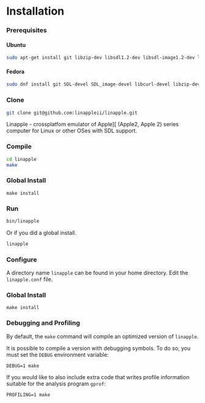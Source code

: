 # Installation


### Prerequisites

#### Ubuntu

```bash
sudo apt-get install git libzip-dev libsdl1.2-dev libsdl-image1.2-dev libcurl4-openssl-dev zlib1g-dev
```

#### Fedora

```bash
sudo dnf install git SDL-devel SDL_image-devel libcurl-devel libzip-devel
```

### Clone

```bash
git clone git@github.com:linappleii/linapple.git 
```
Linapple - crossplatfom emulator of Apple][ (Apple2, Apple 2) series computer for Linux or other OSes with SDL support.


### Compile

```bash
cd linapple
make
```

### Global Install
```shell
make install
```

### Run

```bash
bin/linapple
```

Or if you did a global install.

```bash
linapple
```

### Configure

A directory name `linapple` can be found in your home directory. Edit the `linapple.conf` file.

### Global Install
```shell
make install
```

### Debugging and Profiling

By default, the `make` command will compile an optimized version of `linapple`.

It is possible to compile a version with debugging symbols. To do so, you must
set the `DEBUG` environment variable:

    DEBUG=1 make

If you would like to also include extra code that writes profile information
suitable for the analysis program `gprof`:

    PROFILING=1 make
